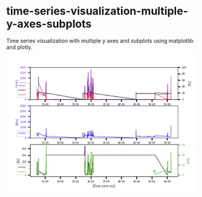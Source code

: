 # time-series-visualization-multiple-y-axes-subplots
Time series visualization with multiple  y axes  and subplots using matplotlib and plotly. 
![Image](https://github.com/AnnaShestova/time-series-visualization-multiple-y-axes-subplots/blob/master/matplotlib_result.png?raw=true)
